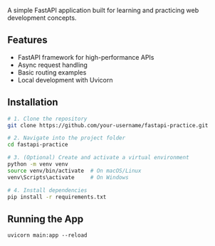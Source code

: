 A simple FastAPI application built for learning and practicing web development concepts.

## Features
- FastAPI framework for high-performance APIs
- Async request handling
- Basic routing examples
- Local development with Uvicorn

## Installation

```bash
# 1. Clone the repository
git clone https://github.com/your-username/fastapi-practice.git

# 2. Navigate into the project folder
cd fastapi-practice

# 3. (Optional) Create and activate a virtual environment
python -m venv venv
source venv/bin/activate  # On macOS/Linux
venv\Scripts\activate     # On Windows

# 4. Install dependencies
pip install -r requirements.txt
```
## Running the App

```
uvicorn main:app --reload
```
